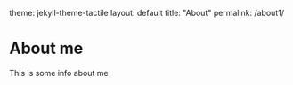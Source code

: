theme: jekyll-theme-tactile
layout: default
title: "About"
permalink: /about1/

# About me
This is some info about me
